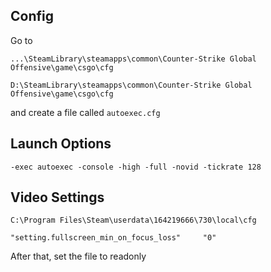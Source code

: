 ## Config

Go to
```
...\SteamLibrary\steamapps\common\Counter-Strike Global Offensive\game\csgo\cfg
```

```
D:\SteamLibrary\steamapps\common\Counter-Strike Global Offensive\game\csgo\cfg
```

and create a file called `autoexec.cfg`

## Launch Options

`-exec autoexec -console -high -full -novid -tickrate 128`

## Video Settings


```
C:\Program Files\Steam\userdata\164219666\730\local\cfg
```
`"setting.fullscreen_min_on_focus_loss"		"0"`

After that, set the file to readonly
